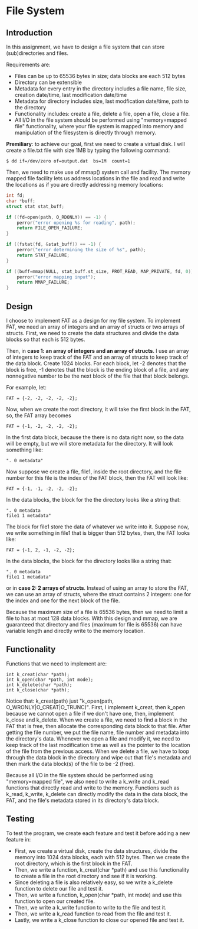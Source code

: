 # File System

## Introduction

In this assignment, we have to design a file system that can store (sub)directories and files.  

Requirements are: 

* Files can be up to 65536 bytes in size; data blocks are each 512 bytes
* Directory can be extensible
* Metadata for every entry in the directory includes a file name, file size, creation date/time, last modification date/time 
* Metadata for directory includes size, last modfication date/time, path to the directory
* Functionality includes: create a file, delete a file, open a file, close a file.
* All I/O in the file system should be performed using "memory=mapped file" functionality, where your file system is mapped into memory and manipulation of the filesystem is directly through memory.

**Premiliary**: to achieve our goal, first we need to create a virtual disk. I will create a file.txt file with size 1MB by typing the following command:

```
$ dd if=/dev/zero of=output.dat  bs=1M  count=1
```

Then, we need to make use of mmap() system call and facility. The memory mapped file facility lets us address locations in the file and read and write the locations as if you are directly addressing memory locations:

```C
int fd;
char *buff;
struct stat stat_buff; 

if ((fd=open(path, O_RDONLY)) == -1) {
    perror("error opening %s for reading", path);
    return FILE_OPEN_FAILURE;
} 

if ((fstat(fd, &stat_buff)) == -1) {
    perror("error determining the size of %s", path);
    return STAT_FAILURE;
}

if ((buff=mmap(NULL, stat_buff.st_size, PROT_READ, MAP_PRIVATE, fd, 0))==MAP_FAILURE) {
    perror("error mapping input");
    return MMAP_FAILURE;
}

```

## Design 

I choose to implement FAT as a design for my file system. To implement FAT, we need an array of integers and an array of structs or two arrays of structs. First, we need to create the data structures and divide the data blocks so that each is 512 bytes.

Then, in **case 1: an array of integers and an array of structs**. I use an array of integers to keep track of the FAT and an array of structs to keep track of the data block. Create 1024 blocks. For each block, let -2 denotes that the block is free, -1 denotes that the block is the ending block of a file, and any nonnegative number to be the next block of the file that that block belongs.

For example, let:
```
FAT = {-2, -2, -2, -2, -2};
```

Now, when we create the root directory, it will take the first block in the FAT, so, the FAT array becomes 
```
FAT = {-1, -2, -2, -2, -2}; 
```

In the first data block, because the there is no data right now, so the data will be empty, but we will store metadata for the directory. It will look something like: 

```
". 0 metadata"
```

Now suppose we create a file, file1, inside the root directory, and the file number for this file is the index of the FAT block, then the FAT will look like:
```
FAT = {-1, -1, -2, -2, -2};
```

In the data blocks, the block for the the directory looks like a string that:
```
". 0 metadata
file1 1 metadata"
```

The block for file1 store the data of whatever we write into it. Suppose now, we write something in file1 that is bigger than 512 bytes, then, the FAT looks like:
```
FAT = {-1, 2, -1, -2, -2};
```

In the data blocks, the block for the directory looks like a string that:
```
". 0 metadata
file1 1 metadata"
```

or in **case 2: 2 arrays of structs**. Instead of using an array to store the FAT, we can use an array of structs, where the struct contains 2 integers: one for the index and one for the next block of the file. 

Because the maximum size of a file is 65536 bytes, then we need to limit a file to has at most 128 data blocks. With this design and mmap, we are guaranteed that directory and files (maximum for file is 65536) can have variable length and directly write to the memory location.

## Functionality
Functions that we need to implement are:

```
int k_creat(char *path);
int k_open(char *path, int mode);
int k_delete(char *path);
int k_close(char *path);
```

Notice that: k_creat(path) just "k_open(path, O_WRONLY|O_CREAT|O_TRUNC)". First, I implement k_creat, then k_open because we cannot open a file if we don't have one, then, implement k_close and k_delete. When we create a file, we need to find a block in the FAT that is free, then allocate the corresponding data block to that file. After getting the file number, we put the file name, file number and metadata into the directory's data. Whenever we open a file and modify it, we need to keep track of the last modification time as well as the pointer to the location of the file from the previous access. When we delete a file, we have to loop through the data block in the directory and wipe out that file's metadata and then mark the data block(s) of the file to be -2 (free). 

Because all I/O in the file system should be performed using "memory=mapped file", we also need to write a k_write and k_read functions that directly read and write to the memory. Functions such as k_read, k_write, k_delete can directly modify the data in the data block, the FAT, and the file's metadata stored in its directory's data block.

## Testing

To test the program, we create each feature and test it before adding a new feature in:

* First, we create a virtual disk, create the data structures, divide the memory into 1024 data blocks, each with 512 bytes. Then we create the root directory, which is the first block in the FAT.
* Then, we write a function, k_creat(char *path) and use this functionality to create a file in the root directory and see if it is working. 
* Since deleting a file is also relatively easy, so we write a k_delete function to delete our file and test it.
* Then, we write a function, k_open(char *path, int mode) and use this function to open our created file.
* Then, we write a k_write function to write to the file and test it.
* Then, we write a k_read function to read from the file and test it.
* Lastly, we write a k_close function to close our opened file and test it.
